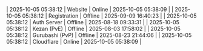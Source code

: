 | 2025-10-05 05:38:12 | Website | Online | 2025-10-05 05:38:09 |
| 2025-10-05 05:38:12 | Registration | Offline | 2025-09-09 16:40:23 |
| 2025-10-05 05:38:12 | Auth Server | Offline | 2025-08-18 09:33:31 |
| 2025-10-05 05:38:12 | Kezan (PvE) | Offline | 2025-08-03 17:58:02 |
| 2025-10-05 05:38:12 | Gurubashi (PvP) | Offline | 2025-08-23 21:44:06 |
| 2025-10-05 05:38:12 | Cloudflare | Online | 2025-10-05 05:38:09 |
